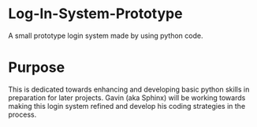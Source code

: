 # Log-In-System-Prototype

A small prototype login system made by using python code.

# Purpose 

This is dedicated towards enhancing and developing basic python skills in preparation for later projects. Gavin (aka Sphinx) will be working towards making this login system refined and develop his coding strategies in the process.


